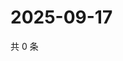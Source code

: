 # 2025-09-17

共 0 条

<!-- BEGIN ZHIHUVIDEO -->
<!-- 最后更新时间 Wed Sep 17 2025 02:16:06 GMT+0800 (China Standard Time) -->

<!-- END ZHIHUVIDEO -->
